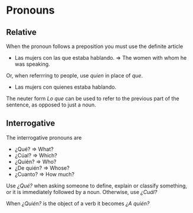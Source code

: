 Pronouns
========

Relative
--------

When the pronoun follows a preposition you must use the definite article

 - Las mujers con las que estaba hablando. => The women with whom he was speaking.

Or, when referrring to people, use _quien_ in place of _que_.
 - Las mujers con quienes estaba hablando.

The neuter form _Lo que_ can be used to refer to the previous part of the sentence, as opposed to just a noun.


Interrogative
-------------
The interrogative pronouns are

 - ¿Qué? => What?
 - ¿Cúal? => Which?
 - ¿Quién? => Who?
 - ¿De quién? => Whose?
 - ¿Cuanto? => How much?

Use _¿Qué?_ when asking someone to define, explain or classify something, or it is immediately followed by a noun. Otherwise, use _¿Cuál?_

When _¿Quién?_ is the object of a verb it becomes _¿A quién?_
